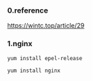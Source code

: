 ### 0.reference

https://wintc.top/article/29

### 1.nginx

```bash
yum install epel-release

yum install nginx
```



